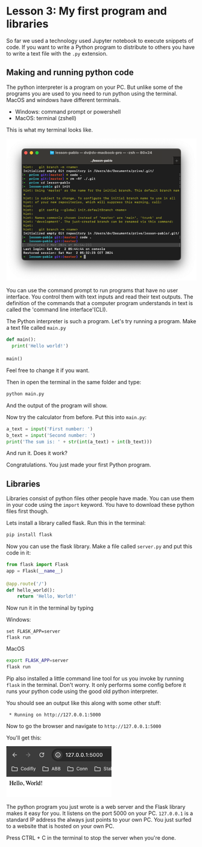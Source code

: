 # Lesson 3: My first program and libraries

So far we used a technology used Jupyter notebook to execute snippets of code. If you want to write a Python program to distribute to others you have to write a text file with the `.py` extension. 

## Making and running python code

The python interpreter is a program on your PC. But unlike some of the programs you are used to you need to run python using the terminal. MacOS and windows have different terminals.

* Windows: command prompt or powershell
* MacOS: terminal (zshell)

This is what my terminal looks like.

![](image.png)

You can use the command prompt to run programs that have no user interface. You control them with text inputs and read their text outputs. The definition of the commands that a computer program understands in text is called the 'command line interface'(CLI).

The Python interpreter is such a program. Let's try running a program. Make a text file called `main.py`

```python
def main():
  print('Hello world!')

main()
```

Feel free to change it if you want.

Then in open the terminal in the same folder and type:

```bash
python main.py
```

And the output of the program will show.

Now try the calculator from before. Put this into `main.py`:

```python
a_text = input('First number: ')
b_text = input('Second number: ')
print('The sum is: ' + str(int(a_text) + int(b_text)))
```

And run it. Does it work?

Congratulations. You just made your first Python program.

## Libraries

Libraries consist of python files other people have made. You can use them in your code using the `import` keyword. You have to download these python files first though.

Lets install a library called flask. Run this in the terminal:

```bash
pip install flask
```

Now you can use the flask library. Make a file called `server.py` and put this code in it:

```python
from flask import Flask
app = Flask(__name__)

@app.route('/')
def hello_world():
    return 'Hello, World!'
```

Now run it in the terminal by typing

Windows:
```
set FLASK_APP=server
flask run
```

MacOS
```bash
export FLASK_APP=server
flask run
```

Pip also installed a little command line tool for us you invoke by running `flask` in the terminal. Don't worry. It only performs some config before it runs your python code using the good old python interpreter.

You should see an output like this along with some other stuff:

```
 * Running on http://127.0.0.1:5000
```

Now to go the browser and navigate to `http://127.0.0.1:5000`

You'll get this:

![](image-1.png)

The python program you just wrote is a web server and the Flask library makes it easy for you. It listens on the port 5000 on your PC. `127.0.0.1` is a standard IP address the always just points to your own PC. You just surfed to a website that is hosted on your own PC.

Press CTRL + C in the terminal to stop the server when you're done.




